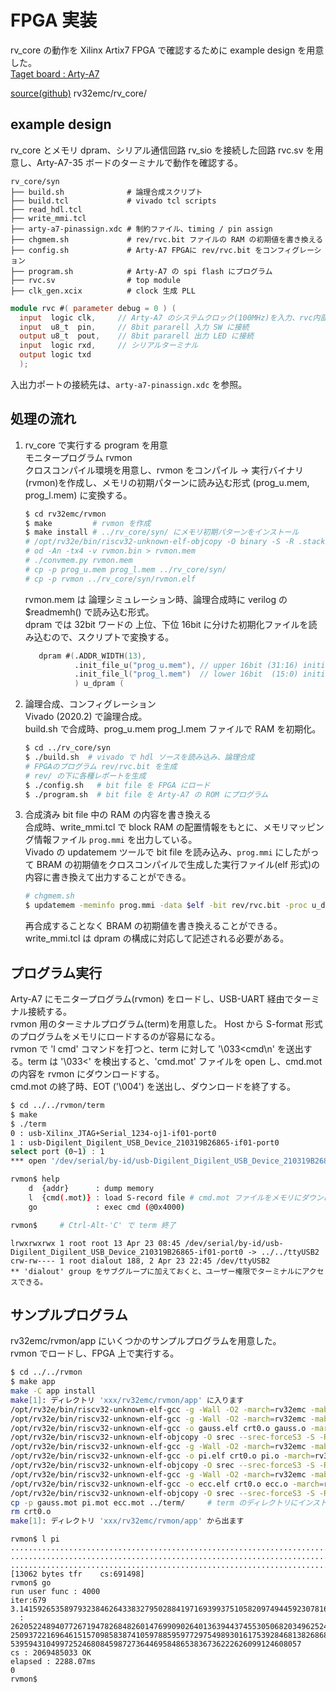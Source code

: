 
# FPGA 実装

rv_core の動作を Xilinx Artix7 FPGA で確認するために example design を用意した。  
[Taget board : Arty-A7](x_env.html#arty-a7-35t)  

[source(github)](https://github.com/shin-yamashita/rv32emc/tree/main/rv_core)  rv32emc/rv_core/  

## example design  

rv_core とメモリ dpram、シリアル通信回路 rv_sio を接続した回路 rvc.sv を用意し、Arty-A7-35 ボードのターミナルで動作を確認する。
```
rv_core/syn
├── build.sh              # 論理合成スクリプト
├── build.tcl             # vivado tcl scripts
├── read_hdl.tcl
├── write_mmi.tcl         
├── arty-a7-pinassign.xdc # 制約ファイル、timing / pin assign
├── chgmem.sh             # rev/rvc.bit ファイルの RAM の初期値を書き換える
├── config.sh             # Arty-A7 FPGAに rev/rvc.bit をコンフィグレーション
├── program.sh            # Arty-A7 の spi flash にプログラム
├── rvc.sv                # top module
├── clk_gen.xcix          # clock 生成 PLL
```

```verilog title="rvc.sv"
module rvc #( parameter debug = 0 ) (
  input  logic clk,     // Arty-A7 のシステムクロック(100MHz)を入力、rvc内部のPLLでCPUクロックを生成
  input  u8_t  pin,     // 8bit pararell 入力 SW に接続
  output u8_t  pout,    // 8bit pararell 出力 LED に接続
  input  logic rxd,     // シリアルターミナル
  output logic txd
  );
```
入出力ポートの接続先は、`arty-a7-pinassign.xdc` を参照。  

## 処理の流れ  

1. rv_core で実行する program を用意  
   モニタープログラム rvmon  
   クロスコンパイル環境を用意し、rvmon をコンパイル → 実行バイナリ(rvmon)を作成し、メモリの初期パターンに読み込む形式 (prog_u.mem, prog_l.mem) に変換する。  
   ```bash
   $ cd rv32emc/rvmon
   $ make         # rvmon を作成
   $ make install # ../rv_core/syn/ にメモリ初期パターンをインストール
   # /opt/rv32e/bin/riscv32-unknown-elf-objcopy -O binary -S -R .stack rvmon rvmon.bin
   # od -An -tx4 -v rvmon.bin > rvmon.mem
   # ./convmem.py rvmon.mem
   # cp -p prog_u.mem prog_l.mem ../rv_core/syn/
   # cp -p rvmon ../rv_core/syn/rvmon.elf
   ```
   rvmon.mem は 論理シミュレーション時、論理合成時に verilog の $readmemh() で読み込む形式。  
   dpram では 32bit ワードの 上位、下位 16bit に分けた初期化ファイルを読み込むので、スクリプトで変換する。  
   ```verilog title="dpram.sv"
      dpram #(.ADDR_WIDTH(13),
              .init_file_u("prog_u.mem"), // upper 16bit (31:16) initial data
              .init_file_l("prog_l.mem")  // lower 16bit  (15:0) initial data
              ) u_dpram (
   ```

2. 論理合成、コンフィグレーション  
   Vivado (2020.2) で論理合成。  
   build.sh で合成時、prog_u.mem  prog_l.mem  ファイルで RAM を初期化。  
   ```bash
   $ cd ../rv_core/syn
   $ ./build.sh  # vivado で hdl ソースを読み込み、論理合成
   # FPGAのプログラム rev/rvc.bit を生成
   # rev/ の下に各種レポートを生成
   $ ./config.sh   # bit file を FPGA にロード  
   $ ./program.sh  # bit file を Arty-A7 の ROM にプログラム  
   ```
3. 合成済み bit file 中の RAM の内容を書き換える  
   合成時、write_mmi.tcl で block RAM の配置情報をもとに、メモリマッピング情報ファイル `prog.mmi` を出力している。  
   Vivado の updatemem ツールで bit file を読み込み、`prog.mmi` にしたがって BRAM の初期値をクロスコンパイルで生成した実行ファイル(elf 形式)の内容に書き換えて出力することができる。  
   ```bash
   # chgmem.sh
   $ updatemem -meminfo prog.mmi -data $elf -bit rev/rvc.bit -proc u_dpram -force -out rvcchg.bit
   ```  
   再合成することなく BRAM の初期値を書き換えることができる。  
   write_mmi.tcl は dpram の構成に対応して記述される必要がある。  

## プログラム実行  

Arty-A7 にモニタープログラム(rvmon) をロードし、USB-UART 経由でターミナル接続する。  
rvmon 用のターミナルプログラム(term)を用意した。 Host から S-format 形式のプログラムをメモリにロードするのが容易になる。  
rvmon で 'l cmd' コマンドを打つと、term に対して '\033<cmd\n'  を送出する。term は '\033<' を検出すると、'cmd.mot' ファイルを open し、cmd.mot の内容を rvmon にダウンロードする。  
cmd.mot の終了時、EOT ('\004') を送出し、ダウンロードを終了する。  

```bash
$ cd ../../rvmon/term  
$ make
$ ./term
0 : usb-Xilinx_JTAG+Serial_1234-oj1-if01-port0
1 : usb-Digilent_Digilent_USB_Device_210319B26865-if01-port0
select port (0~1) : 1
*** open '/dev/serial/by-id/usb-Digilent_Digilent_USB_Device_210319B26865-if01-port0'

rvmon$ help
    d  {addr}      : dump memory
    l  {cmd(.mot)} : load S-record file # cmd.mot ファイルをメモリにダウンロード。0x4000 から実行する。
    go             : exec cmd (@0x4000)

rvmon$     # Ctrl-Alt-'C' で term 終了
```

```
lrwxrwxrwx 1 root root 13 Apr 23 08:45 /dev/serial/by-id/usb-Digilent_Digilent_USB_Device_210319B26865-if01-port0 -> ../../ttyUSB2  
crw-rw---- 1 root dialout 188, 2 Apr 23 22:45 /dev/ttyUSB2  
** 'dialout' group をサブグループに加えておくと、ユーザー権限でターミナルにアクセスできる。  
```

## サンプルプログラム

rv32emc/rvmon/app にいくつかのサンプルプログラムを用意した。  
rvmon でロードし、FPGA 上で実行する。  

```bash
$ cd ../../rvmon
$ make app
make -C app install
make[1]: ディレクトリ 'xxx/rv32emc/rvmon/app' に入ります
/opt/rv32e/bin/riscv32-unknown-elf-gcc -g -Wall -O2 -march=rv32emc -mabi=ilp32e -nostartfiles -I../include  -c gauss.c
/opt/rv32e/bin/riscv32-unknown-elf-gcc -g -Wall -O2 -march=rv32emc -mabi=ilp32e -nostartfiles -I../include  -c crt0.c
/opt/rv32e/bin/riscv32-unknown-elf-gcc -o gauss.elf crt0.o gauss.o -march=rv32emc -mabi=ilp32e -Wl,-Map,gauss.map,-T,lnkscr.x -nostdlib -L../lib -Xlinker -R../rvmon -lmc -lm -lc -lgcc
/opt/rv32e/bin/riscv32-unknown-elf-objcopy -O srec --srec-forceS3 -S -R .stack gauss.elf gauss.mot
/opt/rv32e/bin/riscv32-unknown-elf-gcc -g -Wall -O2 -march=rv32emc -mabi=ilp32e -nostartfiles -I../include  -c pi.c
/opt/rv32e/bin/riscv32-unknown-elf-gcc -o pi.elf crt0.o pi.o -march=rv32emc -mabi=ilp32e -Wl,-Map,pi.map,-T,lnkscr.x -nostdlib -L../lib -Xlinker -R../rvmon -lmc -lm -lc -lgcc
/opt/rv32e/bin/riscv32-unknown-elf-objcopy -O srec --srec-forceS3 -S -R .stack pi.elf pi.mot
/opt/rv32e/bin/riscv32-unknown-elf-gcc -g -Wall -O2 -march=rv32emc -mabi=ilp32e -nostartfiles -I../include  -c ecc.c
/opt/rv32e/bin/riscv32-unknown-elf-gcc -o ecc.elf crt0.o ecc.o -march=rv32emc -mabi=ilp32e -Wl,-Map,ecc.map,-T,lnkscr.x -nostdlib -L../lib -Xlinker -R../rvmon -lmc -lm -lc -lgcc
/opt/rv32e/bin/riscv32-unknown-elf-objcopy -O srec --srec-forceS3 -S -R .stack ecc.elf ecc.mot
cp -p gauss.mot pi.mot ecc.mot ../term/     # term のディレクトリにインストールする
rm crt0.o
make[1]: ディレクトリ 'xxx/rv32emc/rvmon/app' から出ます
```

```
rvmon$ l pi
................................................................................................
................................................................................................
..................................................................................
[13062 bytes tfr    cs:691498]
rvmon$ go
run user func : 4000
iter:679
3.14159265358979323846264338327950288419716939937510582097494459230781640628620899862803482534211
  :
2620522489407726719478268482601476990902640136394437455305068203496252451749399651431429809190659
2509372216964615157098583874105978859597729754989301617539284681382686838689427741559918559252459
53959431049972524680845987273644695848653836736222626099124608057
cs : 2069485033 OK
elapsed : 2288.07ms
0
rvmon$ 
```

